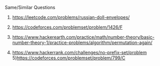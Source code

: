 Same/Similar  Questions 
1) https://leetcode.com/problems/russian-doll-envelopes/ </br>
2) https://codeforces.com/problemset/problem/1426/F


3) https://www.hackerearth.com/practice/math/number-theory/basic-number-theory-1/practice-problems/algorithm/permutation-again/       </br>
4) https://www.hackerrank.com/challenges/no-prefix-set/problem   </br>
5)https://codeforces.com/problemset/problem/799/C   </br>


